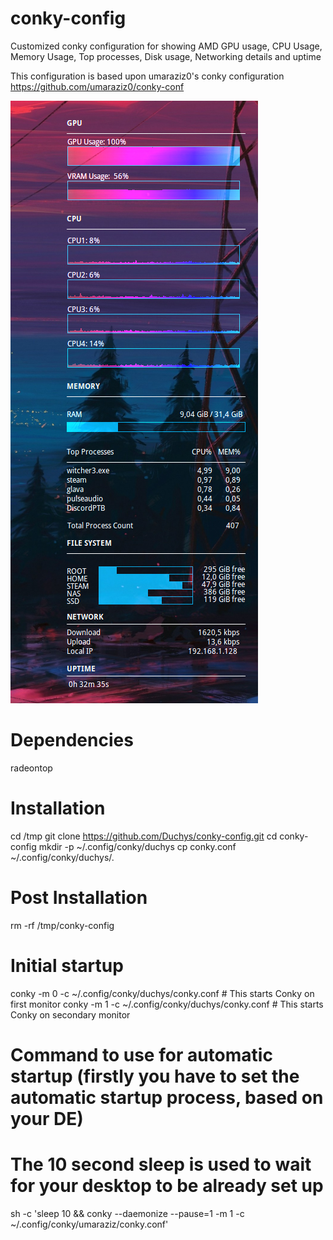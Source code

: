 # conky-config
Customized conky configuration for showing AMD GPU usage, CPU Usage, Memory Usage, Top processes, Disk usage, Networking details and uptime

This configuration is based upon umaraziz0's conky configuration https://github.com/umaraziz0/conky-conf

![example.png](https://raw.githubusercontent.com/duchys/conky-config/main/example.png)

# Dependencies
radeontop

# Installation
cd /tmp
git clone https://github.com/Duchys/conky-config.git
cd conky-config
mkdir -p ~/.config/conky/duchys
cp conky.conf ~/.config/conky/duchys/.

# Post Installation
rm -rf /tmp/conky-config

# Initial startup
conky -m 0 -c ~/.config/conky/duchys/conky.conf # This starts Conky on first monitor
conky -m 1 -c ~/.config/conky/duchys/conky.conf # This starts Conky on secondary monitor

# Command to use for automatic startup (firstly you have to set the automatic startup process, based on your DE)
# The 10 second sleep is used to wait for your desktop to be already set up
sh -c 'sleep 10 && conky --daemonize --pause=1 -m 1 -c ~/.config/conky/umaraziz/conky.conf'
